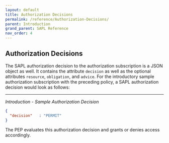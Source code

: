 ```yaml
---
layout: default
title: Authorization Decisions
permalink: /reference/Authorization-Decisions/
parent: Introduction
grand_parent: SAPL Reference
nav_order: 4
---
```


## Authorization Decisions

The SAPL authorization decision to the authorization subscription is a JSON object as well. It contains the attribute `decision` as well as the optional attributes `resource`, `obligation`, and `advice`. For the introductory sample authorization subscription with the preceding policy, a SAPL authorization decision would look as follows:

---

*Introduction - Sample Authorization Decision*

```json
{
  "decision"   : "PERMIT"
}
```

The PEP evaluates this authorization decision and grants or denies access accordingly.